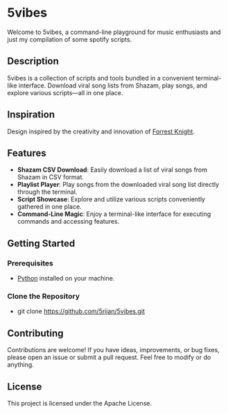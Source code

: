# 5vibes

Welcome to 5vibes, a command-line playground for music enthusiasts and just my compilation of some spotify scripts.

## Description

5vibes is a collection of scripts and tools bundled in a convenient terminal-like interface. Download viral song lists from Shazam, play songs, and explore various scripts—all in one place.

## Inspiration

Design inspired by the creativity and innovation of [Forrest Knight](https://www.youtube.com/c/ForrestKnight).

## Features

- **Shazam CSV Download**: Easily download a list of viral songs from Shazam in CSV format.
- **Playlist Player**: Play songs from the downloaded viral song list directly through the terminal.
- **Script Showcase**: Explore and utilize various scripts conveniently gathered in one place.
- **Command-Line Magic**: Enjoy a terminal-like interface for executing commands and accessing features.

## Getting Started

### Prerequisites

- [Python](https://www.python.org/downloads/) installed on your machine.

### Clone the Repository

- git clone https://github.com/5rijan/5vibes.git

## Contributing 

Contributions are welcome! If you have ideas, improvements, or bug fixes, please open an issue or submit a pull request. Feel free to modify or do anything.

## License

This project is licensed under the Apache License.




